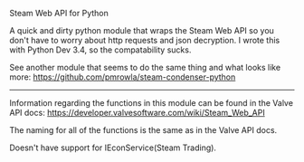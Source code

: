 Steam Web API for Python

A quick and dirty python module that wraps the Steam Web API so you don't have to worry about http requests and json decryption. I wrote this with Python Dev 3.4, so the compatability sucks.

See another module that seems to do the same thing and what looks like more: https://github.com/pmrowla/steam-condenser-python

---------------

Information regarding the functions in this module can be found in the Valve API docs:
https://developer.valvesoftware.com/wiki/Steam_Web_API

The naming for all of the functions is the same as in the Valve API docs.


Doesn't have support for IEconService(Steam Trading).
